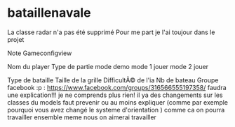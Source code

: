 bataillenavale
==============
La classe radar n'a pas été supprimé
Pour me part je l'ai toujour dans le projet

Note Gameconfigview 

Nom du player
Type de partie mode demo
		mode 1 jouer
		mode 2 jouer 


Type de bataille
Taille de la grille 
DifficultÃ© de l'ia
Nb de bateau
Groupe facebook :p  : https://www.facebook.com/groups/316566555197358/
faudra une explication!!! je ne comprends plus rien! il ya des changements sur les classes du models faut prevenir ou au moins expliquer (comme par exemple pourquoi vous avez changé le systeme d'orientation ) comme ca on pourra  travailler ensemble
meme nous on aimerai travailler 
